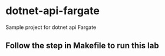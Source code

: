 # dotnet-api-fargate

Sample project for dotnet api Fargate

## Follow the step in Makefile to run this lab
